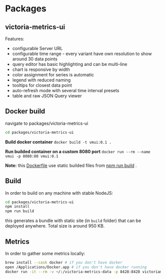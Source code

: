 # Packages

## victoria-metrics-ui

Features:

- configurable Server URL
- configurable time range - every variant have own resolution to show around 30 data points
- query editor has basic highlighting and can be multi-line
- chart is responsive by width
- color assignment for series is automatic
- legend with reduced naming
- tooltips for closest data point
- auto-refresh mode with several time interval presets
- table and raw JSON Query viewer

## Docker build

navigate to packages/victoria-metrics-ui

```bash
cd packages/victoria-metrics-ui
```

**Build docker container**
`docker build -t vmui:0.1 .`

**Run builded container on a custom 8080 port**
`docker run --rm --name vmui -p 8080:80 vmui:0.1`

**Note:** this [Dockerfile](https://github.com/VictoriaMetrics/vmui/blob/master/packages/victoria-metrics-ui/Dockerfile) use static builded files from [npm run build](https://github.com/VictoriaMetrics/vmui/tree/master/packages/victoria-metrics-ui#npm-run-eject) .

## Build

In order to build on any machine with stable NodeJS:

```bash
cd packages/victoria-metrics-ui
npm install
npm run build
```

this generates a bundle with static site (in `build` folder) that can be deployed anywhere. Total size is around 950 KB.

## Metrics

In order to gather some metrics locally:

```bash
brew install --cask docker # if you don't have docker
open /Applications/Docker.app # if you don't have docker running
docker run -it --rm -v ~/:/victoria-metrics-data -p 8428:8428 victoriametrics/victoria-metrics --selfScrapeInterval=10s # will gather data to the user's folder
```
